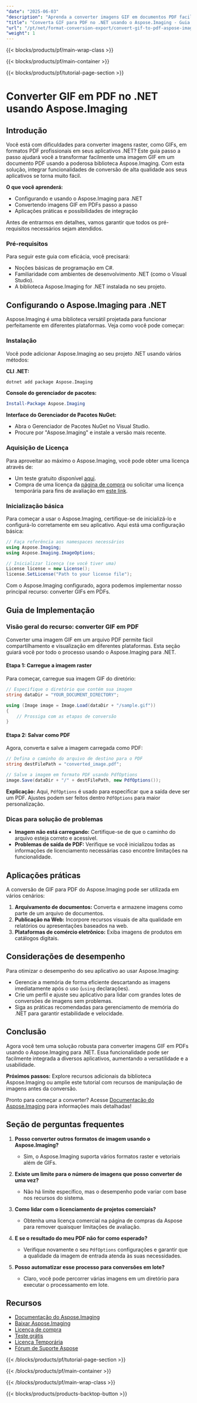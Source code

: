 ```yaml
---
"date": "2025-06-03"
"description": "Aprenda a converter imagens GIF em documentos PDF facilmente com o Aspose.Imaging para .NET. Siga nosso guia passo a passo para integrar esse recurso poderoso aos seus aplicativos."
"title": "Converta GIF para PDF no .NET usando o Aspose.Imaging - Guia passo a passo"
"url": "/pt/net/format-conversion-export/convert-gif-to-pdf-aspose-imaging-net/"
"weight": 1
---
```


{{< blocks/products/pf/main-wrap-class >}}

{{< blocks/products/pf/main-container >}}

{{< blocks/products/pf/tutorial-page-section >}}
# Converter GIF em PDF no .NET usando Aspose.Imaging

## Introdução

Você está com dificuldades para converter imagens raster, como GIFs, em formatos PDF profissionais em seus aplicativos .NET? Este guia passo a passo ajudará você a transformar facilmente uma imagem GIF em um documento PDF usando a poderosa biblioteca Aspose.Imaging. Com esta solução, integrar funcionalidades de conversão de alta qualidade aos seus aplicativos se torna muito fácil.

**O que você aprenderá:**
- Configurando e usando o Aspose.Imaging para .NET
- Convertendo imagens GIF em PDFs passo a passo
- Aplicações práticas e possibilidades de integração

Antes de entrarmos em detalhes, vamos garantir que todos os pré-requisitos necessários sejam atendidos.

### Pré-requisitos
Para seguir este guia com eficácia, você precisará:
- Noções básicas de programação em C#.
- Familiaridade com ambientes de desenvolvimento .NET (como o Visual Studio).
- A biblioteca Aspose.Imaging for .NET instalada no seu projeto.

## Configurando o Aspose.Imaging para .NET

Aspose.Imaging é uma biblioteca versátil projetada para funcionar perfeitamente em diferentes plataformas. Veja como você pode começar:

### Instalação
Você pode adicionar Aspose.Imaging ao seu projeto .NET usando vários métodos:

**CLI .NET:**
```bash
dotnet add package Aspose.Imaging
```

**Console do gerenciador de pacotes:**
```powershell
Install-Package Aspose.Imaging
```

**Interface do Gerenciador de Pacotes NuGet:**
- Abra o Gerenciador de Pacotes NuGet no Visual Studio.
- Procure por "Aspose.Imaging" e instale a versão mais recente.

### Aquisição de Licença
Para aproveitar ao máximo o Aspose.Imaging, você pode obter uma licença através de:
- Um teste gratuito disponível [aqui](https://releases.aspose.com/imaging/net/).
- Compra de uma licença da [página de compra](https://purchase.aspose.com/buy) ou solicitar uma licença temporária para fins de avaliação em [este link](https://purchase.aspose.com/temporary-license/).

### Inicialização básica
Para começar a usar o Aspose.Imaging, certifique-se de inicializá-lo e configurá-lo corretamente em seu aplicativo. Aqui está uma configuração básica:

```csharp
// Faça referência aos namespaces necessários
using Aspose.Imaging;
using Aspose.Imaging.ImageOptions;

// Inicializar licença (se você tiver uma)
License license = new License();
license.SetLicense("Path to your license file");
```

Com o Aspose.Imaging configurado, agora podemos implementar nosso principal recurso: converter GIFs em PDFs.

## Guia de Implementação

### Visão geral do recurso: converter GIF em PDF
Converter uma imagem GIF em um arquivo PDF permite fácil compartilhamento e visualização em diferentes plataformas. Esta seção guiará você por todo o processo usando o Aspose.Imaging para .NET.

#### Etapa 1: Carregue a imagem raster
Para começar, carregue sua imagem GIF do diretório:

```csharp
// Especifique o diretório que contém sua imagem
string dataDir = "YOUR_DOCUMENT_DIRECTORY";

using (Image image = Image.Load(dataDir + "/sample.gif"))
{
    // Prossiga com as etapas de conversão
}
```

#### Etapa 2: Salvar como PDF
Agora, converta e salve a imagem carregada como PDF:

```csharp
// Defina o caminho do arquivo de destino para o PDF
string destFilePath = "converted_image.pdf";

// Salve a imagem em formato PDF usando PdfOptions
image.Save(dataDir + "/" + destFilePath, new PdfOptions());
```

**Explicação:** Aqui, `PdfOptions` é usado para especificar que a saída deve ser um PDF. Ajustes podem ser feitos dentro `PdfOptions` para maior personalização.

### Dicas para solução de problemas
- **Imagem não está carregando:** Certifique-se de que o caminho do arquivo esteja correto e acessível.
- **Problemas de saída de PDF:** Verifique se você inicializou todas as informações de licenciamento necessárias caso encontre limitações na funcionalidade.

## Aplicações práticas
A conversão de GIF para PDF do Aspose.Imaging pode ser utilizada em vários cenários:
1. **Arquivamento de documentos:** Converta e armazene imagens como parte de um arquivo de documentos.
2. **Publicação na Web:** Incorpore recursos visuais de alta qualidade em relatórios ou apresentações baseados na web.
3. **Plataformas de comércio eletrônico:** Exiba imagens de produtos em catálogos digitais.

## Considerações de desempenho
Para otimizar o desempenho do seu aplicativo ao usar Aspose.Imaging:
- Gerencie a memória de forma eficiente descartando as imagens imediatamente após o uso (`using` declarações).
- Crie um perfil e ajuste seu aplicativo para lidar com grandes lotes de conversões de imagens sem problemas.
- Siga as práticas recomendadas para gerenciamento de memória do .NET para garantir estabilidade e velocidade.

## Conclusão
Agora você tem uma solução robusta para converter imagens GIF em PDFs usando o Aspose.Imaging para .NET. Essa funcionalidade pode ser facilmente integrada a diversos aplicativos, aumentando a versatilidade e a usabilidade.

**Próximos passos:**
Explore recursos adicionais da biblioteca Aspose.Imaging ou amplie este tutorial com recursos de manipulação de imagens antes da conversão.

Pronto para começar a converter? Acesse [Documentação do Aspose.Imaging](https://reference.aspose.com/imaging/net/) para informações mais detalhadas!

## Seção de perguntas frequentes
1. **Posso converter outros formatos de imagem usando o Aspose.Imaging?**
   - Sim, o Aspose.Imaging suporta vários formatos raster e vetoriais além de GIFs.

2. **Existe um limite para o número de imagens que posso converter de uma vez?**
   - Não há limite específico, mas o desempenho pode variar com base nos recursos do sistema.

3. **Como lidar com o licenciamento de projetos comerciais?**
   - Obtenha uma licença comercial na página de compras da Aspose para remover quaisquer limitações de avaliação.

4. **E se o resultado do meu PDF não for como esperado?**
   - Verifique novamente o seu `PdfOptions` configurações e garantir que a qualidade da imagem de entrada atenda às suas necessidades.

5. **Posso automatizar esse processo para conversões em lote?**
   - Claro, você pode percorrer várias imagens em um diretório para executar o processamento em lote.

## Recursos
- [Documentação do Aspose.Imaging](https://reference.aspose.com/imaging/net/)
- [Baixar Aspose.Imaging](https://releases.aspose.com/imaging/net/)
- [Licença de compra](https://purchase.aspose.com/buy)
- [Teste grátis](https://releases.aspose.com/imaging/net/)
- [Licença Temporária](https://purchase.aspose.com/temporary-license/)
- [Fórum de Suporte Aspose](https://forum.aspose.com/c/imaging/10)

{{< /blocks/products/pf/tutorial-page-section >}}

{{< /blocks/products/pf/main-container >}}

{{< /blocks/products/pf/main-wrap-class >}}

{{< blocks/products/products-backtop-button >}}